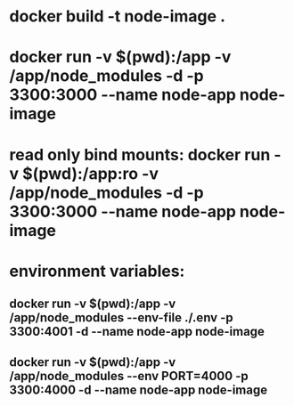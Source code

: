 # docker build -t node-image .

# docker run -v $(pwd):/app -v /app/node_modules -d -p 3300:3000 --name node-app node-image

# read only bind mounts: docker run -v $(pwd):/app:ro -v /app/node_modules -d -p 3300:3000 --name node-app node-image

# environment variables:

## docker run -v $(pwd):/app -v /app/node_modules --env-file ./.env -p 3300:4001 -d --name node-app node-image

## docker run -v $(pwd):/app -v /app/node_modules --env PORT=4000 -p 3300:4000 -d --name node-app node-image
